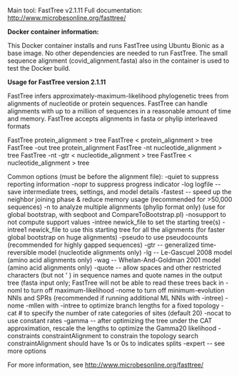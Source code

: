 Main tool: FastTree v2.1.11
Full documentation: http://www.microbesonline.org/fasttree/

**Docker container information:**

This Docker container installs and runs FastTree using Ubuntu Bionic as a base image. No other dependencies are needed to run FastTree.
The small sequence alignment (covid_alignment.fasta) also in the container is used to test the Docker build.

**Usage for FastTree version 2.1.11**

FastTree infers approximately-maximum-likelihood phylogenetic trees from alignments of nucleotide or protein sequences. 
FastTree can handle alignments with up to a million of sequences in a reasonable amount of time and memory. 
FastTree accepts alignments in fasta or phylip interleaved formats

FastTree protein_alignment > tree
FastTree < protein_alignment > tree
FastTree -out tree protein_alignment
FastTree -nt nucleotide_alignment > tree
FastTree -nt -gtr < nucleotide_alignment > tree
FastTree < nucleotide_alignment > tree
 
Common options (must be before the alignment file):
  -quiet to suppress reporting information
  -nopr to suppress progress indicator
  -log logfile -- save intermediate trees, settings, and model details
  -fastest -- speed up the neighbor joining phase & reduce memory usage (recommended for >50,000 sequences)
  -n <number> to analyze multiple alignments (phylip format only) (use for global bootstrap, with seqboot and CompareToBootstrap.pl)
  -nosupport to not compute support values
  -intree newick_file to set the starting tree(s)
  -intree1 newick_file to use this starting tree for all the alignments (for faster global bootstrap on huge alignments)
  -pseudo to use pseudocounts (recommended for highly gapped sequences)
  -gtr -- generalized time-reversible model (nucleotide alignments only)
  -lg -- Le-Gascuel 2008 model (amino acid alignments only)
  -wag -- Whelan-And-Goldman 2001 model (amino acid alignments only)
  -quote -- allow spaces and other restricted characters (but not ' ) in
    sequence names and quote names in the output tree (fasta input only;
    FastTree will not be able to read these trees back in
  -noml to turn off maximum-likelihood
  -nome to turn off minimum-evolution NNIs and SPRs
    (recommended if running additional ML NNIs with -intree)
  -nome -mllen with -intree to optimize branch lengths for a fixed topology
  -cat # to specify the number of rate categories of sites (default 20)
  -nocat to use constant rates
  -gamma -- after optimizing the tree under the CAT approximation, rescale the lengths to optimize the Gamma20 likelihood
  -constraints constraintAlignment to constrain the topology search constraintAlignment should have 1s or 0s to indicates splits
  -expert -- see more options
  
  For more information, see http://www.microbesonline.org/fasttree/
